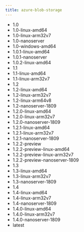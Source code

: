 ```yaml
---
title: azure-blob-storage
---
```

- 1.0
- 1.0-linux-amd64
- 1.0-linux-arm32v7
- 1.0-nanoserver
- 1.0-windows-amd64
- 1.0.1-linux-amd64
- 1.0.1-nanoserver
- 1.0.2-linux-amd64
- 1.1
- 1.1-linux-amd64
- 1.1-linux-arm32v7
- 1.2
- 1.2-linux-amd64
- 1.2-linux-arm32v7
- 1.2-linux-arm64v8
- 1.2-nanoserver-1809
- 1.2.0-linux-amd64
- 1.2.0-linux-arm32v7
- 1.2.0-nanoserver-1809
- 1.2.1-linux-amd64
- 1.2.1-linux-arm32v7
- 1.2.1-nanoserver-1809
- 1.2.2-preview
- 1.2.2-preview-linux-amd64
- 1.2.2-preview-linux-arm32v7
- 1.2.2-preview-nanoserver-1809
- 1.3
- 1.3-linux-amd64
- 1.3-linux-arm32v7
- 1.3-nanoserver-1809
- 1.4
- 1.4-linux-amd64
- 1.4-linux-arm32v7
- 1.4-nanoserver-1809
- 1.4.0-linux-amd64
- 1.4.0-linux-arm32v7
- 1.4.0-nanoserver-1809
- latest
